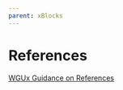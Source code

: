 ```yaml
---
parent: xBlocks
---
```


# References
[WGUx Guidance on References](https://westerngovernorsuniversity.sharepoint.com/sites/WGUx2/SitePages/Ordered-List-and-References.aspx#attributions-and-references)